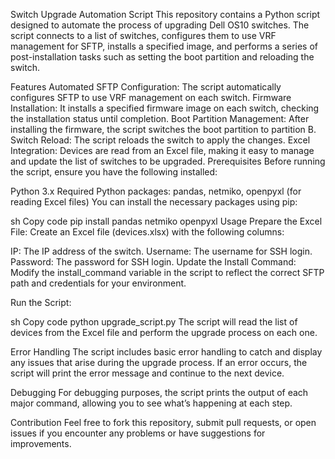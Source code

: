 Switch Upgrade Automation Script
This repository contains a Python script designed to automate the process of upgrading Dell OS10 switches. The script connects to a list of switches, configures them to use VRF management for SFTP, installs a specified image, and performs a series of post-installation tasks such as setting the boot partition and reloading the switch.

Features
Automated SFTP Configuration: The script automatically configures SFTP to use VRF management on each switch.
Firmware Installation: It installs a specified firmware image on each switch, checking the installation status until completion.
Boot Partition Management: After installing the firmware, the script switches the boot partition to partition B.
Switch Reload: The script reloads the switch to apply the changes.
Excel Integration: Devices are read from an Excel file, making it easy to manage and update the list of switches to be upgraded.
Prerequisites
Before running the script, ensure you have the following installed:

Python 3.x
Required Python packages: pandas, netmiko, openpyxl (for reading Excel files)
You can install the necessary packages using pip:

sh
Copy code
pip install pandas netmiko openpyxl
Usage
Prepare the Excel File: Create an Excel file (devices.xlsx) with the following columns:

IP: The IP address of the switch.
Username: The username for SSH login.
Password: The password for SSH login.
Update the Install Command: Modify the install_command variable in the script to reflect the correct SFTP path and credentials for your environment.

Run the Script:

sh
Copy code
python upgrade_script.py
The script will read the list of devices from the Excel file and perform the upgrade process on each one.

Error Handling
The script includes basic error handling to catch and display any issues that arise during the upgrade process. If an error occurs, the script will print the error message and continue to the next device.

Debugging
For debugging purposes, the script prints the output of each major command, allowing you to see what’s happening at each step.

Contribution
Feel free to fork this repository, submit pull requests, or open issues if you encounter any problems or have suggestions for improvements.
